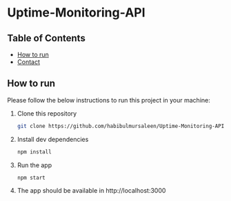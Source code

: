 # Uptime-Monitoring-API

## Table of Contents

- [How to run](#how-to-run)
- [Contact](#contact)

<!-- HOW TO RUN -->

## How to run

Please follow the below instructions to run this project in your machine:

1. Clone this repository
   ```sh
   git clone https://github.com/habibulmursaleen/Uptime-Monitoring-API.git
   ```
2. Install dev dependencies
   ```sh
   npm install
   ```
3. Run the app
   ```sh
   npm start
   ```
4. The app should be available in http://localhost:3000
